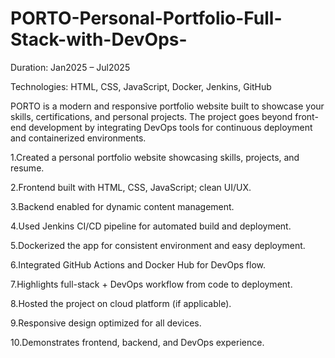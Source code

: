 # PORTO-Personal-Portfolio-Full-Stack-with-DevOps-
Duration: Jan2025 – Jul2025

Technologies: HTML, CSS, JavaScript, Docker, Jenkins, GitHub

PORTO is a modern and responsive portfolio website built to showcase your skills, certifications, and personal projects. The project goes beyond front-end development by integrating DevOps tools for continuous deployment and containerized environments.

1.Created a personal portfolio website showcasing skills, projects, and resume.

2.Frontend built with HTML, CSS, JavaScript; clean UI/UX.

3.Backend enabled for dynamic content management.

4.Used Jenkins CI/CD pipeline for automated build and deployment.

5.Dockerized the app for consistent environment and easy deployment.

6.Integrated GitHub Actions and Docker Hub for DevOps flow.

7.Highlights full-stack + DevOps workflow from code to deployment.

8.Hosted the project on cloud platform (if applicable).

9.Responsive design optimized for all devices.

10.Demonstrates frontend, backend, and DevOps experience.
